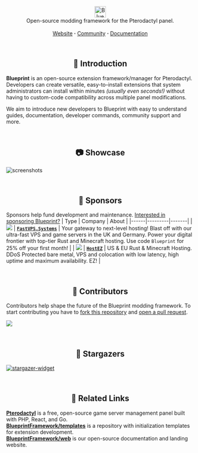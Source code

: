 <!-- Header -->
<br/><p align="center">
  <picture>
    <source media="(prefers-color-scheme: dark)" srcset="https://github.com/BlueprintFramework/main/assets/103201875/c0072c61-0135-4931-b5fa-ce4ee7d79f4a">
    <source media="(prefers-color-scheme: light)" srcset="https://github.com/BlueprintFramework/main/assets/103201875/a652a6e7-b53f-4dcd-ae4e-2051f5c9c7b9">
    <img alt="Blueprint" src="https://github.com/BlueprintFramework/main/assets/103201875/c0072c61-0135-4931-b5fa-ce4ee7d79f4a" height="30">
  </picture>
  <br/>
  Open-source modding framework for the Pterodactyl panel.
  <br/><br/>
  <a href="https://blueprint.zip">Website</a> <b>·</b>
  <a href="https://discord.gg/CUwHwv6xRe">Community</a> <b>·</b>
  <a href="https://blueprint.zip/docs">Documentation</a>
</p>



<!-- Introduction -->
<br/><h2 align="center">🧩 Introduction</h2>

**Blueprint** is an open-source extension framework/manager for Pterodactyl. Developers can create versatile, easy-to-install extensions that system administrators can install within minutes *(usually even seconds!)* without having to custom-code compatibility across multiple panel modifications.

We aim to introduce new developers to Blueprint with easy to understand guides, documentation, developer commands, community support and more.



<!-- Showcase -->
<br/><h2 align="center">📷 Showcase</h2>

![screenshots](https://github.com/BlueprintFramework/main/assets/103201875/cb66943e-a60e-44e5-afd4-90475b106244)



<!-- Sponsors -->
<br/><h2 align="center">💖 Sponsors</h2>

Sponsors help fund development and maintenance. [Interested in sponsoring Blueprint?](https://github.com/sponsors/prplwtf)
| Type | Company | About |
|------|---------|-------|
| ![](https://github.com/BlueprintFramework/main/assets/103201875/9ce9a6c4-70a8-4dda-8dd7-86e2268175b7) | [**`FastVPS.Systems`**](https://fastvps.systems?utm_source=blueprint) | Your gateway to next-level hosting! Blast off with our ultra-fast VPS and game servers in the UK and Germany. Power your digital frontier with top-tier Rust and Minecraft hosting. Use code `Blueprint` for 25% off your first month! |
| ![](https://github.com/BlueprintFramework/main/assets/103201875/9ce9a6c4-70a8-4dda-8dd7-86e2268175b7) | [**`HostEZ`**](https://hostez.io?utm_source=blueprint) | US & EU Rust & Minecraft Hosting. DDoS Protected bare metal, VPS and colocation with low latency, high uptime and maximum availability. EZ! |



<!-- Contributors -->
<br/><h2 align="center">👥 Contributors</h2>

Contributors help shape the future of the Blueprint modding framework. To start contributing you have to [fork this repository](https://github.com/blueprintFramework/main/fork) and [open a pull request](https://github.com/BlueprintFramework/main/compare).

<a href="https://github.com/BlueprintFramework/main/graphs/contributors">
  <img src="https://contrib.rocks/image?repo=BlueprintFramework/main" />
</a>



<!-- Stargazers -->
<br/><h2 align="center">🌟 Stargazers</h2>

<a href="https://github.com/BlueprintFramework/main/stargazers/">
  <picture>
    <source media="(prefers-color-scheme: light)" srcset="http://reporoster.com/stars/BlueprintFramework/main">
    <img alt="stargazer-widget" src="http://reporoster.com/stars/dark/BlueprintFramework/main">
  </picture>
</a>



<!-- Related Links -->
<br/><h2 align="center">🔗 Related Links</h2>

[**Pterodactyl**](https://pterodactyl.io/) is a free, open-source game server management panel built with PHP, React, and Go.\
[**BlueprintFramework/templates**](https://github.com/BlueprintFramework/templates) is a repository with initialization templates for extension development.\
[**BlueprintFramework/web**](https://github.com/BlueprintFramework/web) is our open-source documentation and landing website.
